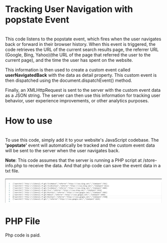 # Tracking User Navigation with popstate Event
<br>This code listens to the popstate event, which fires when the user navigates back or forward in their browser history. When this event is triggered, the code retrieves the URL of the current search results page, the referrer URL (Google, Bing, Yahoo)(the URL of the page that referred the user to the current page), and the time the user has spent on the website.

This information is then used to create a custom event called <b>userNavigatedBack</b> with the data as detail property. This custom event is then dispatched using the document.dispatchEvent() method.

Finally, an XMLHttpRequest is sent to the server with the custom event data as a JSON string. The server can then use this information for tracking user behavior, user experience improvements, or other analytics purposes.

# How to use
<br>To use this code, simply add it to your website's JavaScript codebase. The <b>'popstate'</b> event will automatically be tracked and the custom event data will be sent to the server when the user navigates back.

<b>Note</b>: This code assumes that the server is running a PHP script at /store-info.php to receive the data. And that php code can save the event data in a txt file. 
<br><br>
![likenull](SharedScreenshot.jpg)
<br>
# PHP File
Php code is paid. 
